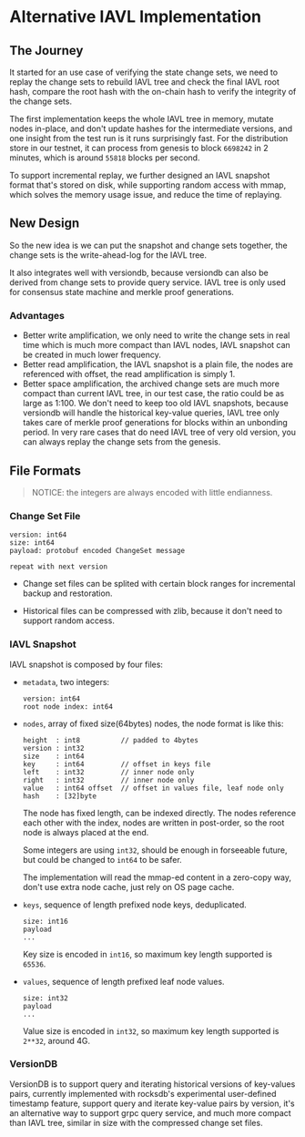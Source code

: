 # Alternative IAVL Implementation

## The Journey

It started for an use case of verifying the state change sets, we need to replay the change sets to rebuild IAVL tree and check the final IAVL root hash, compare the root hash with the on-chain hash to verify the integrity of the change sets.

The first implementation keeps the whole IAVL tree in memory, mutate nodes in-place, and don't update hashes for the intermediate versions, and one insight from the test run is it runs surprisingly fast. For the distribution store in our testnet, it can process from genesis to block `6698242` in 2 minutes, which is around `55818` blocks per second.

To support incremental replay, we further designed an IAVL snapshot format that's stored on disk, while supporting random access with mmap, which solves the memory usage issue, and reduce the time of replaying.

## New Design

So the new idea is we can put the snapshot and change sets together, the change sets is the write-ahead-log for the IAVL tree.

It also integrates well with versiondb, because versiondb can also be derived from change sets to provide query service. IAVL tree is only used for consensus state machine and merkle proof generations.

### Advantages

- Better write amplification, we only need to write the change sets in real time which is much more compact than IAVL nodes, IAVL snapshot can be created in much lower frequency.
- Better read amplification, the IAVL snapshot is a plain file, the nodes are referenced with offset, the read amplification is simply 1.
- Better space amplification, the archived change sets are much more compact than current IAVL tree, in our test case, the ratio could be as large as 1:100. We don't need to keep too old IAVL snapshots, because versiondb will handle the historical key-value queries, IAVL tree only takes care of merkle proof generations for blocks within an unbonding period. In very rare cases that do need IAVL tree of very old version, you can always replay the change sets from the genesis.

## File Formats

> NOTICE: the integers are always encoded with little endianness.

### Change Set File

```
version: int64
size: int64
payload: protobuf encoded ChangeSet message

repeat with next version
```

- Change set files can be splited with certain block ranges for incremental backup and restoration.

- Historical files can be compressed with zlib, because it don't need to support random access.

### IAVL Snapshot

IAVL snapshot is composed by four files:

- `metadata`, two integers:

  ```
  version: int64
  root node index: int64
  ```

- `nodes`, array of fixed size(64bytes) nodes, the node format is like this:

  ```
  height  : int8          // padded to 4bytes
  version : int32
  size    : int64
  key     : int64         // offset in keys file
  left    : int32         // inner node only
  right   : int32         // inner node only
  value   : int64 offset  // offset in values file, leaf node only
  hash    : [32]byte
  ```
  The node has fixed length, can be indexed directly. The nodes reference each other with the index, nodes are written in post-order, so the root node is always placed at the end.

  Some integers are using `int32`, should be enough in forseeable future, but could be changed to `int64` to be safer.

  The implementation will read the mmap-ed content in a zero-copy way, don't use extra node cache, just rely on OS page cache.

- `keys`, sequence of length prefixed node keys, deduplicated.

  ```
  size: int16
  payload
  ...
  ```

  Key size is encoded in `int16`, so maximum key length supported is `65536`. 

- `values`, sequence of length prefixed leaf node values.

  ```
  size: int32
  payload
  ...
  ```

  Value size is encoded in `int32`, so maximum key length supported is `2**32`, around 4G.

### VersionDB

VersionDB is to support query and iterating historical versions of key-values pairs, currently implemented with rocksdb's experimental user-defined timestamp feature, support query and iterate key-value pairs by version, it's an alternative way to support grpc query service, and much more compact than IAVL tree, similar in size with the compressed change set files.